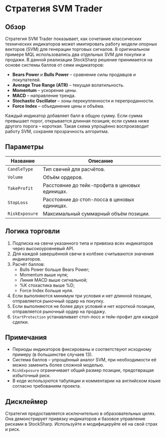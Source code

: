 # Стратегия SVM Trader

## Обзор

Стратегия SVM Trader показывает, как сочетание классических технических индикаторов может имитировать работу модели опорных векторов (SVM) для генерации торговых сигналов. В оригинальном примере MQL использовались два отдельных SVM для покупки и продажи. В данной реализации StockSharp решение принимается на основе системы баллов от семи индикаторов:

- **Bears Power** и **Bulls Power** – сравнение силы продавцов и покупателей.
- **Average True Range (ATR)** – текущая волатильность.
- **Momentum** – ускорение цены.
- **MACD** – направление тренда.
- **Stochastic Oscillator** – зоны перекупленности и перепроданности.
- **Force Index** – объединение цены и объёма.

Каждый индикатор добавляет балл в общую сумму. Если сумма превышает порог, открывается длинная позиция; если сумма ниже другого порога – короткая. Такая схема упрощённо воспроизводит работу SVM, сохраняя прозрачность алгоритма.

## Параметры

| Название | Описание |
| -------- | -------- |
| `CandleType` | Тип свечей для расчётов. |
| `Volume` | Объём ордеров. |
| `TakeProfit` | Расстояние до тейк-профита в ценовых единицах. |
| `StopLoss` | Расстояние до стоп-лосса в ценовых единицах. |
| `RiskExposure` | Максимальный суммарный объём позиции. |

## Логика торговли

1. Подписка на свечи указанного типа и привязка всех индикаторов через высокоуровневый API.
2. Для каждой завершённой свечи в колбэке считываются значения индикаторов.
3. Расчёт баллов:
   - Bulls Power больше Bears Power;
   - Momentum выше нуля;
   - Линия MACD выше сигнальной;
   - %K стохастика выше %D;
   - Force Index больше нуля.
4. Если выполняются минимум три условия и нет длинной позиции, отправляется рыночный ордер на покупку.
5. Если выполняются не более двух условий и нет короткой позиции, отправляется рыночный ордер на продажу.
6. `StartProtection` устанавливает стоп-лосс и тейк-профит для каждой сделки.

## Примечания

- Периоды индикаторов фиксированы и соответствуют исходному примеру (в большинстве случаев 13).
- Система баллов – упрощённый аналог SVM, при необходимости её можно заменить более сложной моделью.
- `RiskExposure` ограничивает общий размер позиции, предотвращая избыточный риск.
- В коде используются табуляции и комментарии на английском языке согласно требованиям проекта.

## Дисклеймер

Стратегия предоставляется исключительно в образовательных целях. Она демонстрирует привязку индикаторов и базовое управление рисками в StockSharp. Используйте и модифицируйте её на свой страх и риск.
